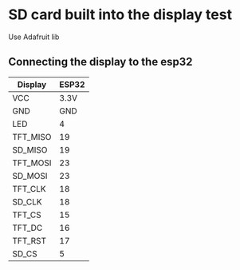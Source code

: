 # SD card built into the display test

Use Adafruit lib

## Connecting the display to the esp32

| Display       | ESP32 |
|---------------|-------|
| VCC           | 3.3V  |
| GND           | GND   |
| LED           | 4     |
| TFT_MISO      | 19    |
| SD_MISO       | 19    |
| TFT_MOSI      | 23    |
| SD_MOSI       | 23    |
| TFT_CLK       | 18    |
| SD_CLK        | 18    |
| TFT_CS        | 15    |
| TFT_DC        | 16    |
| TFT_RST       | 17    |
| SD_CS         | 5     |